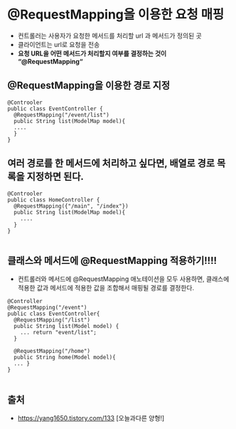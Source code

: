 # @RequestMapping을 이용한 요청 매핑
- 컨트롤러는 사용자가 요청한 메서드를 처리할 url 과 메서드가 정의된 곳
- 클라이언트는 url로 요청을 전송
- **요청 URL을 어떤 메서드가 처리할지 여부를 결정하는 것이 “@RequestMapping“**
  
  
## @RequestMapping을 이용한 경로 지정
  
```
@Controoler 
public class EventController { 
  @RequestMapping("/event/list") 
  public String list(ModelMap model){
  .... 
  }
}
```

## 여러 경로를 한 메서드에 처리하고 싶다면, 배열로 경로 목록을 지정하면 된다.
```
@Controoler 
public class HomeController { 
  @RequestMapping({"/main", "/index"}) 
  public String list(ModelMap model){ 
    .... 
  } 
}
  
```
  
## 클래스와 메서드에 @RequestMapping 적용하기!!!!
- 컨트롤러와 메서드에 @RequestMapping 애노테이션을 모두 사용하면, 클래스에적용한 값과 메서드에 적용한 값을 조합해서 매핑될 경로를 결정한다.
    
```
@Controller 
@RequestMapping("/event") 
public class EventController{ 
  @RequestMapping("/list") 
  public String list(Model model) { 
    ... return "event/list";
  } 
  
  @RequestMapping("/home") 
  public String home(Model model){ 
  ... }
}
  
```
  
  
## 출처
- https://yang1650.tistory.com/133 [오늘과다른 양형!]
